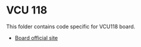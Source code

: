 # VCU 118

This folder contains code specific for VCU118 board.

- [Board official site](https://www.xilinx.com/products/boards-and-kits/vcu118.html)
